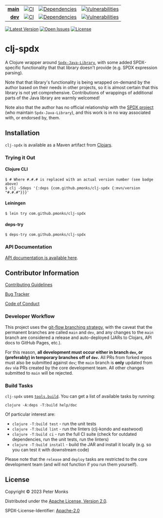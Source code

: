 | | | | |
|---:|:---:|:---:|:---:|
| [**main**](https://github.com/pmonks/clj-spdx/tree/main) | [![CI](https://github.com/pmonks/clj-spdx/workflows/CI/badge.svg?branch=main)](https://github.com/pmonks/clj-spdx/actions?query=workflow%3ACI+branch%3Amain) | [![Dependencies](https://github.com/pmonks/clj-spdx/workflows/dependencies/badge.svg?branch=main)](https://github.com/pmonks/clj-spdx/actions?query=workflow%3Adependencies+branch%3Amain) | [![Vulnerabilities](https://github.com/pmonks/clj-spdx/workflows/vulnerabilities/badge.svg?branch=main)](https://pmonks.github.io/clj-spdx/nvd/dependency-check-report.html) |
| [**dev**](https://github.com/pmonks/clj-spdx/tree/dev)  | [![CI](https://github.com/pmonks/clj-spdx/workflows/CI/badge.svg?branch=dev)](https://github.com/pmonks/clj-spdx/actions?query=workflow%3ACI+branch%3Adev) | [![Dependencies](https://github.com/pmonks/clj-spdx/workflows/dependencies/badge.svg?branch=dev)](https://github.com/pmonks/clj-spdx/actions?query=workflow%3Adependencies+branch%3Adev) | [![Vulnerabilities](https://github.com/pmonks/clj-spdx/workflows/vulnerabilities/badge.svg?branch=dev)](https://github.com/pmonks/clj-spdx/actions?query=workflow%3Avulnerabilities+branch%3Adev) |

[![Latest Version](https://img.shields.io/clojars/v/com.github.pmonks/clj-spdx)](https://clojars.org/com.github.pmonks/clj-spdx/) [![Open Issues](https://img.shields.io/github/issues/pmonks/clj-spdx.svg)](https://github.com/pmonks/clj-spdx/issues) [![License](https://img.shields.io/github/license/pmonks/clj-spdx.svg)](https://github.com/pmonks/clj-spdx/blob/main/LICENSE)


# clj-spdx

A Clojure wrapper around [`Spdx-Java-Library`](https://github.com/spdx/Spdx-Java-Library), with some added SPDX-specific functionality that that library doesn't provide (e.g. SPDX expression parsing).

Note that that library's functionality is being wrapped on-demand by the author based on their needs in other projects, so it is almost certain that this library is not yet comprehensive. Contributions of wrappings of additional parts of the Java library are warmly welcomed!

Note also that the author has no official relationship with the [SPDX project](https://spdx.dev/) (who maintain `Spdx-Java-Library`), and this work is in no way associated with, or endorsed by, them.

## Installation

`clj-spdx` is available as a Maven artifact from [Clojars](https://clojars.org/com.github.pmonks/clj-spdx).

### Trying it Out

#### Clojure CLI

```shell
$ # Where #.#.# is replaced with an actual version number (see badge above)
$ clj -Sdeps '{:deps {com.github.pmonks/clj-spdx {:mvn/version "#.#.#"}}}'
```

#### Leiningen

```shell
$ lein try com.github.pmonks/clj-spdx
```

#### deps-try

```shell
$ deps-try com.github.pmonks/clj-spdx
```

### API Documentation

[API documentation is available here](https://pmonks.github.io/clj-spdx/).

## Contributor Information

[Contributing Guidelines](https://github.com/pmonks/clj-spdx/blob/main/.github/CONTRIBUTING.md)

[Bug Tracker](https://github.com/pmonks/clj-spdx/issues)

[Code of Conduct](https://github.com/pmonks/clj-spdx/blob/main/.github/CODE_OF_CONDUCT.md)

### Developer Workflow

This project uses the [git-flow branching strategy](https://nvie.com/posts/a-successful-git-branching-model/), with the caveat that the permanent branches are called `main` and `dev`, and any changes to the `main` branch are considered a release and auto-deployed (JARs to Clojars, API docs to GitHub Pages, etc.).

For this reason, **all development must occur either in branch `dev`, or (preferably) in temporary branches off of `dev`.**  All PRs from forked repos must also be submitted against `dev`; the `main` branch is **only** updated from `dev` via PRs created by the core development team.  All other changes submitted to `main` will be rejected.

### Build Tasks

`clj-spdx` uses [`tools.build`](https://clojure.org/guides/tools_build). You can get a list of available tasks by running:

```
clojure -A:deps -T:build help/doc
```

Of particular interest are:

* `clojure -T:build test` - run the unit tests
* `clojure -T:build lint` - run the linters (clj-kondo and eastwood)
* `clojure -T:build ci` - run the full CI suite (check for outdated dependencies, run the unit tests, run the linters)
* `clojure -T:build install` - build the JAR and install it locally (e.g. so you can test it with downstream code)

Please note that the `release` and `deploy` tasks are restricted to the core development team (and will not function if you run them yourself).

## License

Copyright © 2023 Peter Monks

Distributed under the [Apache License, Version 2.0](http://www.apache.org/licenses/LICENSE-2.0).

SPDX-License-Identifier: [Apache-2.0](https://spdx.org/licenses/Apache-2.0)
